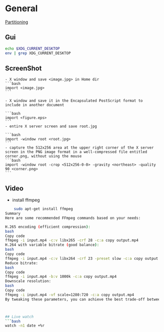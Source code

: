 # General
[Partitioning](./Partitioning.md)

## Gui
```bash
echo $XDG_CURRENT_DESKTOP
env | grep XDG_CURRENT_DESKTOP
```

## ScreenShot
    - X window and save <image.jpg> in Home dir
    ```bash
    import <image.jpg>
    ```

    - X window and save it in the Encapsulated PostScript format to include in another document

    ```bash
    import <figure.eps>
    ```
    - entire X server screen and save root.jpg

    ```bash
    import -window root <root.jpg>
    ```
    - capture the 512x256 area at the upper right corner of the X server screen in the PNG image format in a well-compressed file entitled corner.png, without using the mouse
    ```bash
    import -window root -crop <512x256-0-0> -gravity <northeast> -quality 90 <corner.png>
    ```

## Video
- install ffmpeg
```bash
    sudo apt-get install ffmpeg
Summary
Here are some recommended FFmpeg commands based on your needs:

H.265 encoding (efficient compression):
bash
Copy code
ffmpeg -i input.mp4 -c:v libx265 -crf 28 -c:a copy output.mp4
H.264 with variable bitrate (good balance):
bash
Copy code
ffmpeg -i input.mp4 -c:v libx264 -crf 23 -preset slow -c:a copy output.mp4
Reduce bitrate:
bash
Copy code
ffmpeg -i input.mp4 -b:v 1000k -c:a copy output.mp4
Downscale resolution:
bash
Copy code
ffmpeg -i input.mp4 -vf scale=1280:720 -c:a copy output.mp4
By tweaking these parameters, you can achieve the best trade-off between video size and quality.



## Live watch
```bash
watch -n1 date +%r
```

